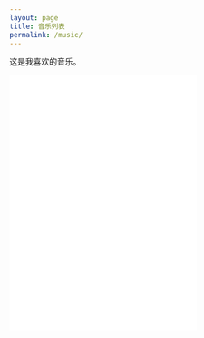 ```yaml
---
layout: page
title: 音乐列表
permalink: /music/
---
```

这是我喜欢的音乐。
<iframe frameborder="no" border="0" marginwidth="0" marginheight="0" width=330 height=450 src="//music.163.com/outchain/player?type=0&id=4982100720&auto=0&height=430"></iframe>
